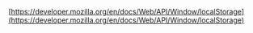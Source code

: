 [https://developer.mozilla.org/en/docs/Web/API/Window/localStorage](https://developer.mozilla.org/en/docs/Web/API/Window/localStorage)
